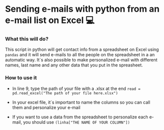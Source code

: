 # Sending e-mails with python from an e-mail list on Excel :computer:

### What this will do?

This script in python will get contact info from a spreadsheet on Excel using ```pandas``` and it will send e-mails to all the people on the spreadsheet in a an automatic way. 
It´s also possible to make personalized e-mail with different names, last name and any other data that you put in the spreasheet.

### How to use it

* In line 9, type the path of your file with a .xlsx at the end
```read = pd.read_excel("The path of your file here.xlsx")```

* In your excel file, it´s important to name the columns so you can call them and personalize your e-mail

* If you want to use a data from the spreadsheet to personalize each e-mail, you should use ```(linha["THE NAME OF YOUR COLUMN"])```

